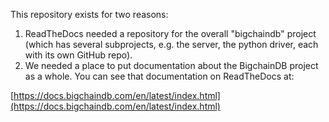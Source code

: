 This repository exists for two reasons:

1. ReadTheDocs needed a repository for the overall "bigchaindb" project (which has several subprojects, e.g. the server, the python driver, each with its own GitHub repo).
2. We needed a place to put documentation about the BigchainDB project as a whole. You can see that documentation on ReadTheDocs at:

[https://docs.bigchaindb.com/en/latest/index.html](https://docs.bigchaindb.com/en/latest/index.html)
